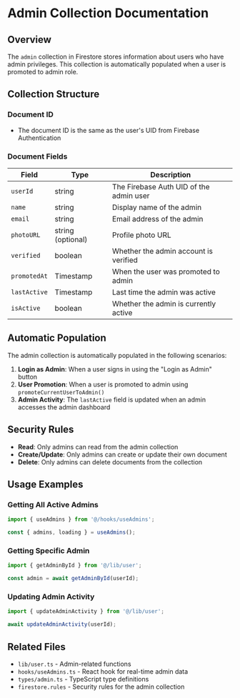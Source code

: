 # Admin Collection Documentation

## Overview
The `admin` collection in Firestore stores information about users who have admin privileges. This collection is automatically populated when a user is promoted to admin role.

## Collection Structure

### Document ID
- The document ID is the same as the user's UID from Firebase Authentication

### Document Fields

| Field | Type | Description |
|-------|------|-------------|
| `userId` | string | The Firebase Auth UID of the admin user |
| `name` | string | Display name of the admin |
| `email` | string | Email address of the admin |
| `photoURL` | string (optional) | Profile photo URL |
| `verified` | boolean | Whether the admin account is verified |
| `promotedAt` | Timestamp | When the user was promoted to admin |
| `lastActive` | Timestamp | Last time the admin was active |
| `isActive` | boolean | Whether the admin is currently active |

## Automatic Population

The admin collection is automatically populated in the following scenarios:

1. **Login as Admin**: When a user signs in using the "Login as Admin" button
2. **User Promotion**: When a user is promoted to admin using `promoteCurrentUserToAdmin()`
3. **Admin Activity**: The `lastActive` field is updated when an admin accesses the admin dashboard

## Security Rules

- **Read**: Only admins can read from the admin collection
- **Create/Update**: Only admins can create or update their own document
- **Delete**: Only admins can delete documents from the collection

## Usage Examples

### Getting All Active Admins
```typescript
import { useAdmins } from '@/hooks/useAdmins';

const { admins, loading } = useAdmins();
```

### Getting Specific Admin
```typescript
import { getAdminById } from '@/lib/user';

const admin = await getAdminById(userId);
```

### Updating Admin Activity
```typescript
import { updateAdminActivity } from '@/lib/user';

await updateAdminActivity(userId);
```

## Related Files

- `lib/user.ts` - Admin-related functions
- `hooks/useAdmins.ts` - React hook for real-time admin data
- `types/admin.ts` - TypeScript type definitions
- `firestore.rules` - Security rules for the admin collection